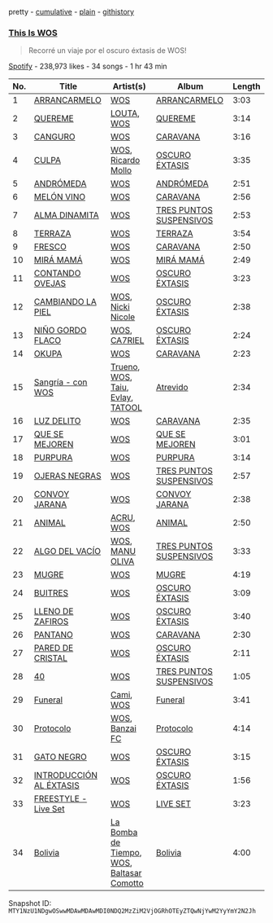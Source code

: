 pretty - [cumulative](/playlists/cumulative/37i9dQZF1DX7FSN9zgNE0f.md) - [plain](/playlists/plain/37i9dQZF1DX7FSN9zgNE0f) - [githistory](https://github.githistory.xyz/mackorone/spotify-playlist-archive/blob/main/playlists/plain/37i9dQZF1DX7FSN9zgNE0f)

### [This Is WOS](https://open.spotify.com/playlist/37i9dQZF1DX7FSN9zgNE0f)

> Recorré un viaje por el oscuro éxtasis de WOS!

[Spotify](https://open.spotify.com/user/spotify) - 238,973 likes - 34 songs - 1 hr 43 min

| No. | Title | Artist(s) | Album | Length |
|---|---|---|---|---|
| 1 | [ARRANCARMELO](https://open.spotify.com/track/2x8oBuYaObjqHqgGuIUZ0b) | [WOS](https://open.spotify.com/artist/5YCc6xS5Gpj3EkaYGdjyNK) | [ARRANCARMELO](https://open.spotify.com/album/4KFUPud6oSm5IgLwnGkzPt) | 3:03 |
| 2 | [QUEREME](https://open.spotify.com/track/0bhWW1Bve1Ng6kEm8WjiQA) | [LOUTA](https://open.spotify.com/artist/5l4GdLELvdnXZVT5g947i3), [WOS](https://open.spotify.com/artist/5YCc6xS5Gpj3EkaYGdjyNK) | [QUEREME](https://open.spotify.com/album/5Z6Tv47n8WpXgNf8ZZLNw7) | 3:14 |
| 3 | [CANGURO](https://open.spotify.com/track/2UAWYufVaO3EnUUNzl0ppO) | [WOS](https://open.spotify.com/artist/5YCc6xS5Gpj3EkaYGdjyNK) | [CARAVANA](https://open.spotify.com/album/7L6gLnSJBTU0tOneX0Ol91) | 3:16 |
| 4 | [CULPA](https://open.spotify.com/track/0BTJ7QpDRjinzAy8KQMAp8) | [WOS](https://open.spotify.com/artist/5YCc6xS5Gpj3EkaYGdjyNK), [Ricardo Mollo](https://open.spotify.com/artist/7M6qgWRcVoBqgkczMPT1x7) | [OSCURO ÉXTASIS](https://open.spotify.com/album/0fYhjxeRFdXp6s8R9hUXKt) | 3:35 |
| 5 | [ANDRÓMEDA](https://open.spotify.com/track/3hNKWD8kkxOEJ7K90PjWri) | [WOS](https://open.spotify.com/artist/5YCc6xS5Gpj3EkaYGdjyNK) | [ANDRÓMEDA](https://open.spotify.com/album/5hP0Os6zCLLnf5ADAeIVs7) | 2:51 |
| 6 | [MELÓN VINO](https://open.spotify.com/track/5uHAzGa4d9j35DEbhUwGhi) | [WOS](https://open.spotify.com/artist/5YCc6xS5Gpj3EkaYGdjyNK) | [CARAVANA](https://open.spotify.com/album/7L6gLnSJBTU0tOneX0Ol91) | 2:56 |
| 7 | [ALMA DINAMITA](https://open.spotify.com/track/2ONADYjJvqYVwjWavuY0H1) | [WOS](https://open.spotify.com/artist/5YCc6xS5Gpj3EkaYGdjyNK) | [TRES PUNTOS SUSPENSIVOS](https://open.spotify.com/album/3uogbVO1vXh4OZ7FQpnmuJ) | 2:53 |
| 8 | [TERRAZA](https://open.spotify.com/track/4Yx9jw2hqVk00uwLRBXKxc) | [WOS](https://open.spotify.com/artist/5YCc6xS5Gpj3EkaYGdjyNK) | [TERRAZA](https://open.spotify.com/album/0q1g3Xvfg0qLLNzRNxKLL6) | 3:54 |
| 9 | [FRESCO](https://open.spotify.com/track/0blWPYAfbvpRLVHUcmqmmj) | [WOS](https://open.spotify.com/artist/5YCc6xS5Gpj3EkaYGdjyNK) | [CARAVANA](https://open.spotify.com/album/7L6gLnSJBTU0tOneX0Ol91) | 2:50 |
| 10 | [MIRÁ MAMÁ](https://open.spotify.com/track/3d1wvsZjykpYZxbIPz91Ou) | [WOS](https://open.spotify.com/artist/5YCc6xS5Gpj3EkaYGdjyNK) | [MIRÁ MAMÁ](https://open.spotify.com/album/6f996bGCPz0XK7C5zwCs7l) | 2:49 |
| 11 | [CONTANDO OVEJAS](https://open.spotify.com/track/47DL8jY6HJD2mlCcTuOWKX) | [WOS](https://open.spotify.com/artist/5YCc6xS5Gpj3EkaYGdjyNK) | [OSCURO ÉXTASIS](https://open.spotify.com/album/0fYhjxeRFdXp6s8R9hUXKt) | 3:23 |
| 12 | [CAMBIANDO LA PIEL](https://open.spotify.com/track/2y2iEADc8O0Vv5IKHSs21i) | [WOS](https://open.spotify.com/artist/5YCc6xS5Gpj3EkaYGdjyNK), [Nicki Nicole](https://open.spotify.com/artist/2UZIAOlrnyZmyzt1nuXr9y) | [OSCURO ÉXTASIS](https://open.spotify.com/album/0fYhjxeRFdXp6s8R9hUXKt) | 2:38 |
| 13 | [NIÑO GORDO FLACO](https://open.spotify.com/track/0Wz6TToEPwxzH482fuGEwO) | [WOS](https://open.spotify.com/artist/5YCc6xS5Gpj3EkaYGdjyNK), [CA7RIEL](https://open.spotify.com/artist/348pk4o3EhKmsSahzuClSf) | [OSCURO ÉXTASIS](https://open.spotify.com/album/0fYhjxeRFdXp6s8R9hUXKt) | 2:24 |
| 14 | [OKUPA](https://open.spotify.com/track/25NPeIjHjQGvyp4D52Tji2) | [WOS](https://open.spotify.com/artist/5YCc6xS5Gpj3EkaYGdjyNK) | [CARAVANA](https://open.spotify.com/album/7L6gLnSJBTU0tOneX0Ol91) | 2:23 |
| 15 | [Sangría \- con WOS](https://open.spotify.com/track/1fJjC8C0BdgUHlKIP2ODQf) | [Trueno](https://open.spotify.com/artist/2x7PC78TmgqpEIjaGAZ0Oz), [WOS](https://open.spotify.com/artist/5YCc6xS5Gpj3EkaYGdjyNK), [Taiu](https://open.spotify.com/artist/5szJHKg5xeUlQ9pTqzdpic), [Evlay](https://open.spotify.com/artist/2JsDK87cAxuUlz4L4izU7A), [TATOOL](https://open.spotify.com/artist/0shHIQr8VamXbzM66kwGQo) | [Atrevido](https://open.spotify.com/album/1xBoZOfcOsqd77V6AENKYC) | 2:34 |
| 16 | [LUZ DELITO](https://open.spotify.com/track/13VEtVCYfLTVsq5STs3SlW) | [WOS](https://open.spotify.com/artist/5YCc6xS5Gpj3EkaYGdjyNK) | [CARAVANA](https://open.spotify.com/album/7L6gLnSJBTU0tOneX0Ol91) | 2:35 |
| 17 | [QUE SE MEJOREN](https://open.spotify.com/track/1ikC0IM4iDcdPtVpQ22fik) | [WOS](https://open.spotify.com/artist/5YCc6xS5Gpj3EkaYGdjyNK) | [QUE SE MEJOREN](https://open.spotify.com/album/2YrxNeGDQAFYrNvOx3mYUe) | 3:01 |
| 18 | [PURPURA](https://open.spotify.com/track/3npVUK2S6JXGkgJ4jnMULz) | [WOS](https://open.spotify.com/artist/5YCc6xS5Gpj3EkaYGdjyNK) | [PURPURA](https://open.spotify.com/album/5aad1b86TKKucdAfbreQP2) | 3:14 |
| 19 | [OJERAS NEGRAS](https://open.spotify.com/track/6xbN8rhmzmI4MfLRDXw5KP) | [WOS](https://open.spotify.com/artist/5YCc6xS5Gpj3EkaYGdjyNK) | [TRES PUNTOS SUSPENSIVOS](https://open.spotify.com/album/3uogbVO1vXh4OZ7FQpnmuJ) | 2:57 |
| 20 | [CONVOY JARANA](https://open.spotify.com/track/09ZM0SFVkQauSIR5I3aj0g) | [WOS](https://open.spotify.com/artist/5YCc6xS5Gpj3EkaYGdjyNK) | [CONVOY JARANA](https://open.spotify.com/album/0QhDcUVtv75nzlLHiNZ3bZ) | 2:38 |
| 21 | [ANIMAL](https://open.spotify.com/track/06b0Au6pvZiO03eKTCvgWh) | [ACRU](https://open.spotify.com/artist/0bYQe0JDIjxkSHQoXlfngl), [WOS](https://open.spotify.com/artist/5YCc6xS5Gpj3EkaYGdjyNK) | [ANIMAL](https://open.spotify.com/album/4eBTljS2CAgzO8rfcwRTGp) | 2:50 |
| 22 | [ALGO DEL VACÍO](https://open.spotify.com/track/1dKjLvlAPTPlhRCFyA84Z9) | [WOS](https://open.spotify.com/artist/5YCc6xS5Gpj3EkaYGdjyNK), [MANU OLIVA](https://open.spotify.com/artist/48nIO59mzn0UWSrh73T43N) | [TRES PUNTOS SUSPENSIVOS](https://open.spotify.com/album/3uogbVO1vXh4OZ7FQpnmuJ) | 3:33 |
| 23 | [MUGRE](https://open.spotify.com/track/0hoo74Q82lOWekiPWYOOuz) | [WOS](https://open.spotify.com/artist/5YCc6xS5Gpj3EkaYGdjyNK) | [MUGRE](https://open.spotify.com/album/76U5G9L3YaFDkKGYXfl1Zb) | 4:19 |
| 24 | [BUITRES](https://open.spotify.com/track/2cIf0QMDPd9aimLylQqCZ8) | [WOS](https://open.spotify.com/artist/5YCc6xS5Gpj3EkaYGdjyNK) | [OSCURO ÉXTASIS](https://open.spotify.com/album/0fYhjxeRFdXp6s8R9hUXKt) | 3:09 |
| 25 | [LLENO DE ZAFIROS](https://open.spotify.com/track/3HJ9wlvw5PcxTDEUSVcSxY) | [WOS](https://open.spotify.com/artist/5YCc6xS5Gpj3EkaYGdjyNK) | [OSCURO ÉXTASIS](https://open.spotify.com/album/0fYhjxeRFdXp6s8R9hUXKt) | 3:40 |
| 26 | [PANTANO](https://open.spotify.com/track/0VMxiFeuVhG3Hu7NHnge9e) | [WOS](https://open.spotify.com/artist/5YCc6xS5Gpj3EkaYGdjyNK) | [CARAVANA](https://open.spotify.com/album/7L6gLnSJBTU0tOneX0Ol91) | 2:30 |
| 27 | [PARED DE CRISTAL](https://open.spotify.com/track/2k9N7Izc9EO9upvM61FuGC) | [WOS](https://open.spotify.com/artist/5YCc6xS5Gpj3EkaYGdjyNK) | [OSCURO ÉXTASIS](https://open.spotify.com/album/0fYhjxeRFdXp6s8R9hUXKt) | 2:11 |
| 28 | [40](https://open.spotify.com/track/5Mfz3Aoj1txhueNZUXSUnV) | [WOS](https://open.spotify.com/artist/5YCc6xS5Gpj3EkaYGdjyNK) | [TRES PUNTOS SUSPENSIVOS](https://open.spotify.com/album/3uogbVO1vXh4OZ7FQpnmuJ) | 1:05 |
| 29 | [Funeral](https://open.spotify.com/track/1ueLYdeuGMAwUiaezLDObD) | [Cami](https://open.spotify.com/artist/3VCrybIJKH7UurbDcZbMmn), [WOS](https://open.spotify.com/artist/5YCc6xS5Gpj3EkaYGdjyNK) | [Funeral](https://open.spotify.com/album/3hykNzTPJLYxvNxY4gGvHk) | 3:41 |
| 30 | [Protocolo](https://open.spotify.com/track/1IJcROM3wuO4phCdjlEl5t) | [WOS](https://open.spotify.com/artist/5YCc6xS5Gpj3EkaYGdjyNK), [Banzai FC](https://open.spotify.com/artist/2pFNA3xuGmAP6XODWDrxzs) | [Protocolo](https://open.spotify.com/album/4DEjk8Hu1JxL7o8Y17vHJR) | 4:14 |
| 31 | [GATO NEGRO](https://open.spotify.com/track/5Mn4FEB5vtRI4tbr3MwNnO) | [WOS](https://open.spotify.com/artist/5YCc6xS5Gpj3EkaYGdjyNK) | [OSCURO ÉXTASIS](https://open.spotify.com/album/0fYhjxeRFdXp6s8R9hUXKt) | 3:15 |
| 32 | [INTRODUCCIÓN AL ÉXTASIS](https://open.spotify.com/track/74KCrwYaoHssps1bXnh1mR) | [WOS](https://open.spotify.com/artist/5YCc6xS5Gpj3EkaYGdjyNK) | [OSCURO ÉXTASIS](https://open.spotify.com/album/0fYhjxeRFdXp6s8R9hUXKt) | 1:56 |
| 33 | [FREESTYLE \- Live Set](https://open.spotify.com/track/0WYcVMr4ekWawPKIL2JDZd) | [WOS](https://open.spotify.com/artist/5YCc6xS5Gpj3EkaYGdjyNK) | [LIVE SET](https://open.spotify.com/album/1pPk6NgVoh8mL0V48ChMrL) | 3:23 |
| 34 | [Bolivia](https://open.spotify.com/track/2MuDW3QK1SAk35OnTnDLLp) | [La Bomba de Tiempo](https://open.spotify.com/artist/2kzyHS3WRPwclRl5gsydu8), [WOS](https://open.spotify.com/artist/5YCc6xS5Gpj3EkaYGdjyNK), [Baltasar Comotto](https://open.spotify.com/artist/0C9GmkE2ni3bXFaJbHw01b) | [Bolivia](https://open.spotify.com/album/5YxoX8pFRrXYW1ACMUM6ur) | 4:00 |

Snapshot ID: `MTY1NzU1NDgwOSwwMDAwMDAwMDI0NDQ2MzZiM2VjOGRhOTEyZTQwNjYwM2YyYmY2N2Jh`
